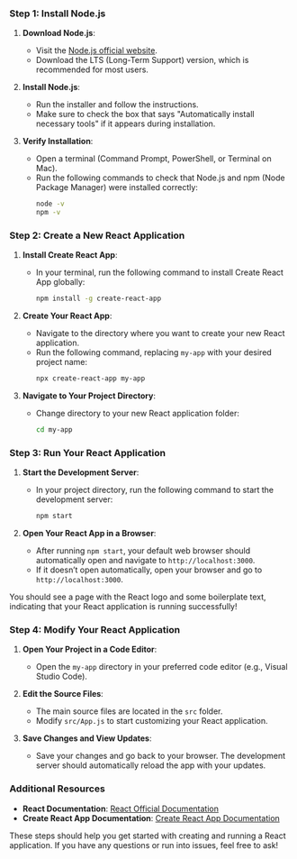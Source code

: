 

### Step 1: Install Node.js

1. **Download Node.js**:
   - Visit the [Node.js official website](https://nodejs.org/).
   - Download the LTS (Long-Term Support) version, which is recommended for most users.

2. **Install Node.js**:
   - Run the installer and follow the instructions.
   - Make sure to check the box that says "Automatically install necessary tools" if it appears during installation.

3. **Verify Installation**:
   - Open a terminal (Command Prompt, PowerShell, or Terminal on Mac).
   - Run the following commands to check that Node.js and npm (Node Package Manager) were installed correctly:
     ```sh
     node -v
     npm -v
     ```

### Step 2: Create a New React Application

1. **Install Create React App**:
   - In your terminal, run the following command to install Create React App globally:
     ```sh
     npm install -g create-react-app
     ```

2. **Create Your React App**:
   - Navigate to the directory where you want to create your new React application.
   - Run the following command, replacing `my-app` with your desired project name:
     ```sh
     npx create-react-app my-app
     ```

3. **Navigate to Your Project Directory**:
   - Change directory to your new React application folder:
     ```sh
     cd my-app
     ```

### Step 3: Run Your React Application

1. **Start the Development Server**:
   - In your project directory, run the following command to start the development server:
     ```sh
     npm start
     ```

2. **Open Your React App in a Browser**:
   - After running `npm start`, your default web browser should automatically open and navigate to `http://localhost:3000`.
   - If it doesn’t open automatically, open your browser and go to `http://localhost:3000`.

You should see a page with the React logo and some boilerplate text, indicating that your React application is running successfully!

### Step 4: Modify Your React Application

1. **Open Your Project in a Code Editor**:
   - Open the `my-app` directory in your preferred code editor (e.g., Visual Studio Code).

2. **Edit the Source Files**:
   - The main source files are located in the `src` folder.
   - Modify `src/App.js` to start customizing your React application.

3. **Save Changes and View Updates**:
   - Save your changes and go back to your browser. The development server should automatically reload the app with your updates.

### Additional Resources

- **React Documentation**: [React Official Documentation](https://reactjs.org/docs/getting-started.html)
- **Create React App Documentation**: [Create React App Documentation](https://create-react-app.dev/docs/getting-started/)

These steps should help you get started with creating and running a React application. If you have any questions or run into issues, feel free to ask!

